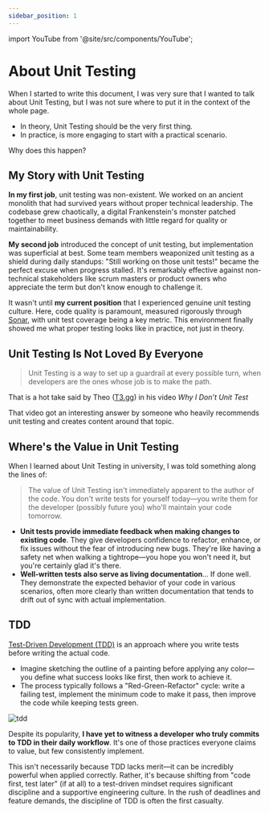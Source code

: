 ```yaml
---
sidebar_position: 1
---
```


import YouTube from '@site/src/components/YouTube';

# About Unit Testing

When I started to write this document, I was very sure that I wanted to talk about Unit Testing, but I was not sure where to put it in the context of the whole page.

* In theory, Unit Testing should be the very first thing.
* In practice, is more engaging to start with a practical scenario.

Why does this happen?

## My Story with Unit Testing

**In my first job**, unit testing was non-existent. We worked on an ancient monolith that had survived years without proper technical leadership. The codebase grew chaotically, a digital Frankenstein's monster patched together to meet business demands with little regard for quality or maintainability.

**My second job** introduced the concept of unit testing, but implementation was superficial at best. Some team members weaponized unit testing as a shield during daily standups: "Still working on those unit tests!" became the perfect excuse when progress stalled. It's remarkably effective against non-technical stakeholders like scrum masters or product owners who appreciate the term but don't know enough to challenge it.

It wasn't until **my current position** that I experienced genuine unit testing culture. Here, code quality is paramount, measured rigorously through [Sonar](https://docs.sonarsource.com/sonarqube-server/latest/), with unit test coverage being a key metric. This environment finally showed me what proper testing looks like in practice, not just in theory.

## Unit Testing Is Not Loved By Everyone

> Unit Testing is a way to set up a guardrail at every possible turn, when developers are the ones whose job is to make the path.

That is a hot take said by Theo ([T3.gg](https://t3.gg/)) in his video _Why I Don’t Unit Test_

<YouTube id="ZGKGb109-I4" />

That video got an interesting answer by someone who heavily recommends unit testing and creates content around that topic.

<YouTube id="S5geCJb_bN4" />

## Where's the Value in Unit Testing

When I learned about Unit Testing in university, I was told something along the lines of:

> The value of Unit Testing isn't immediately apparent to the author of the code. You don't write tests for yourself today—you write them for the developer (possibly future you) who'll maintain your code tomorrow.

* **Unit tests provide immediate feedback when making changes to existing code**. They give developers confidence to refactor, enhance, or fix issues without the fear of introducing new bugs. They're like having a safety net when walking a tightrope—you hope you won't need it, but you're certainly glad it's there.
* **Well-written tests also serve as living documentation**... If done well. They demonstrate the expected behavior of your code in various scenarios, often more clearly than written documentation that tends to drift out of sync with actual implementation.

## TDD

[Test-Driven Development (TDD)](https://www.agilealliance.org/glossary/tdd/) is an approach where you write tests before writing the actual code.

* Imagine sketching the outline of a painting before applying any color—you define what success looks like first, then work to achieve it.
* The process typically follows a "Red-Green-Refactor" cycle: write a failing test, implement the minimum code to make it pass, then improve the code while keeping tests green.

<div>
  <img src={require('@site/static/img/unit-testing/tdd.png').default} alt="tdd" />
</div>

Despite its popularity, **I have yet to witness a developer who truly commits to TDD in their daily workflow**. It's one of those practices everyone claims to value, but few consistently implement.

This isn't necessarily because TDD lacks merit—it can be incredibly powerful when applied correctly. Rather, it's because shifting from "code first, test later" (if at all) to a test-driven mindset requires significant discipline and a supportive engineering culture. In the rush of deadlines and feature demands, the discipline of TDD is often the first casualty.